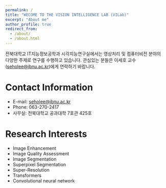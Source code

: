 ```yaml
---
permalink: /
title: "WECOME TO THE VISION INTELLIGENCE LAB (VILab)"
excerpt: "About me"
author_profile: true
redirect_from: 
  - /about/
  - /about.html
---
```


전북대학교 IT지능정보공학과 시각지능연구실에서는 영상처리 및 컴퓨터비전 분야의 다양한 주제로 연구를 수행하고 있습니다. 관심있는 분들은 이세호 교수(seholee@jbnu.ac.kr)에게 연락하기 바랍니다.

Contact Information
=====
* E-mail: seholee@jbnu.ac.kr
* Phone: 063-270-2417
* 사무실: 전북대학교 공과대학 7호관 425호

Research Interests
======
* Image Enhancement
* Image Quality Assessment
* Image Segmentation
* Superpixel Segmentation
* Super-Resolution
* Transformers
* Convolutional neural network

